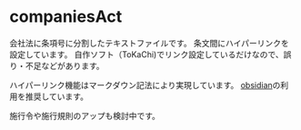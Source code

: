 # companiesAct

会社法に条項号に分割したテキストファイルです。
条文間にハイパーリンクを設定しています。
自作ソフト（ToKaChi)でリンク設定しているだけなので、誤り・不足などがあります。

ハイパーリンク機能はマークダウン記法により実現しています。
[obsidian](https://obsidian.md/)の利用を推奨しています。

施行令や施行規則のアップも検討中です。
